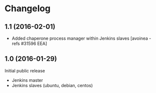 # Changelog


## 1.1 (2016-02-01)

- Added chaperone process manager within Jenkins slaves
  [avoinea - refs #31596 EEA]


## 1.0 (2016-01-29)


Initial public release

- Jenkins master
- Jenkins slaves (ubuntu, debian, centos)
